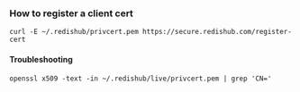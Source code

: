 
### How to register a client cert 

```shell
curl -E ~/.redishub/privcert.pem https://secure.redishub.com/register-cert
```

#### Troubleshooting

```shell
openssl x509 -text -in ~/.redishub/live/privcert.pem | grep 'CN='
```
 

